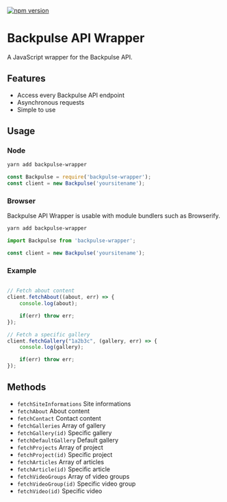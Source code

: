 [![npm version](	https://img.shields.io/npm/v/backpulse-wrapper.svg)](https://www.npmjs.com/package/backpulse-wrapper)

# Backpulse API Wrapper  

A JavaScript wrapper for the Backpulse API.

## Features
* Access every Backpulse API endpoint
* Asynchronous requests
* Simple to use

## Usage
### Node
```bash
yarn add backpulse-wrapper
```  

```javascript
const Backpulse = require('backpulse-wrapper');
const client = new Backpulse('yoursitename');
```

### Browser
Backpulse API Wrapper is usable with module bundlers such as Browserify.  

```bash
yarn add backpulse-wrapper
```  

```javascript
import Backpulse from 'backpulse-wrapper';

const client = new Backpulse('yoursitename');
```

### Example

```javascript

// Fetch about content
client.fetchAbout((about, err) => {
    console.log(about);

    if(err) throw err;
});

// Fetch a specific gallery
client.fetchGallery("1a2b3c", (gallery, err) => {
    console.log(gallery);

    if(err) throw err;
});
```

## Methods
* `fetchSiteInformations`
Site informations
* `fetchAbout` 
About content
* `fetchContact`
Contact content
* `fetchGalleries`
Array of gallery
* `fetchGallery(id)`
Specific gallery
* `fetchDefaultGallery`
Default gallery
* `fetchProjects`
Array of project
* `fetchProject(id)`
Specific project
* `fetchArticles` 
Array of articles
* `fetchArticle(id)`
Specific article
* `fetchVideoGroups`
Array of video groups
* `fetchVideoGroup(id)`
Specific video group
* `fetchVideo(id)`
Specific video














